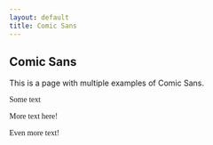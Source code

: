 ```yaml
---
layout: default
title: Comic Sans
---
```


## Comic Sans

This is a page with multiple examples of Comic Sans.

<div style="font-family:'Comic Sans MS';">Some text</div>

<style type="text/css">
.comicsans {
	font-family: Comic Sans MS;
}
</style>

<span class="comicsans">More text here!</span><br>

<font face="comic sans ms">Even more text!</font>

<link rel="stylesheet" type="text/css" href="https://gist.githubusercontent.com/parryjacob/4b93ba8f0e54d9c11bfb/raw/bc8f185d8541d76aeaa57827ae9e09e3a8346f35/gistfile1.txt" />